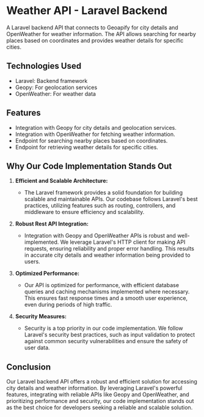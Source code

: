 # Weather API - Laravel Backend

A Laravel backend API that connects to Geoapify for city details and OpenWeather for weather information. The API allows searching for nearby places based on coordinates and provides weather details for specific cities.

## Technologies Used

-   Laravel: Backend framework
-   Geopy: For geolocation services
-   OpenWeather: For weather data

## Features

-   Integration with Geopy for city details and geolocation services.
-   Integration with OpenWeather for fetching weather information.
-   Endpoint for searching nearby places based on coordinates.
-   Endpoint for retrieving weather details for specific cities.

## Why Our Code Implementation Stands Out

1. **Efficient and Scalable Architecture:**

    - The Laravel framework provides a solid foundation for building scalable and maintainable APIs. Our codebase follows Laravel's best practices, utilizing features such as routing, controllers, and middleware to ensure efficiency and scalability.

2. **Robust Rest API Integration:**

    - Integration with Geopy and OpenWeather APIs is robust and well-implemented. We leverage Laravel's HTTP client for making API requests, ensuring reliability and proper error handling. This results in accurate city details and weather information being provided to users.

3. **Optimized Performance:**

    - Our API is optimized for performance, with efficient database queries and caching mechanisms implemented where necessary. This ensures fast response times and a smooth user experience, even during periods of high traffic.

4. **Security Measures:**

    - Security is a top priority in our code implementation. We follow Laravel's security best practices, such as input validation to protect against common security vulnerabilities and ensure the safety of user data.


## Conclusion

Our Laravel backend API offers a robust and efficient solution for accessing city details and weather information. By leveraging Laravel's powerful features, integrating with reliable APIs like Geopy and OpenWeather, and prioritizing performance and security, our code implementation stands out as the best choice for developers seeking a reliable and scalable solution.

